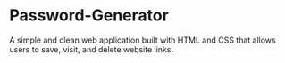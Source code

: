 # Password-Generator
A simple and clean web application built with HTML and CSS that allows users to save, visit, and delete website links.
